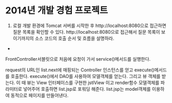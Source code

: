 2014년 개발 경험 프로젝트
=========

1. 로컬 개발 환경에 Tomcat 서버를 시작한 후 http://localhost:8080으로 접근하면 질문 목록을 확인할 수 있다. http://localhost:8080으로 접근해서 질문 목록이 보이기까지의 소스 코드의 호출 순서 및 흐름을 설명하라.

* 

FrontController서블릿으로 처음에 요청이 가서 service()메서드를 실행한다.

request의 URL인 list.next에 매핑되는 Controller 인스턴스를 얻고 execute()메서드를 호출한다. execute()에서 DAO를 사용하여 모델객체를 얻는다. 그리고 뷰 객체를 받는다. 이 때 뷰는 View 인터페이스를 구현한 jstlView 이고 render함수 모델객체를 파라미터로 넣어주어 호출하면 list.jsp로 포워딩 해준다. list.jsp는 model객체를 이용하여 동적으로 페이지를 만들어낸다. 
